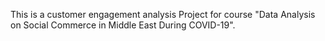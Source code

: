 This is a customer engagement analysis Project for course "Data Analysis on Social Commerce in Middle East During COVID-19". 
